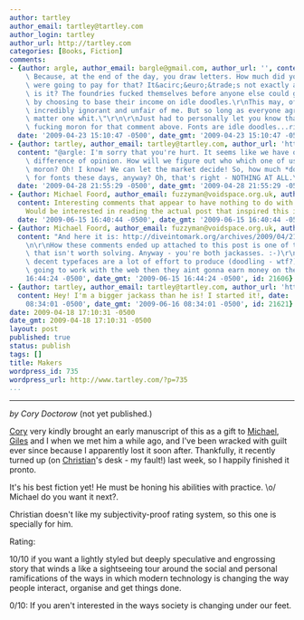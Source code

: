 ```yaml
---
author: tartley
author_email: tartley@tartley.com
author_login: tartley
author_url: http://tartley.com
categories: [Books, Fiction]
comments:
- {author: argle, author_email: bargle@gmail.com, author_url: '', content: "\"Right.\
    \ Because, at the end of the day, you draw letters. How much did you *think* people\
    \ were going to pay for that? It&acirc;&euro;&trade;s not exactly adding value,\
    \ is it? The foundries fucked themselves before anyone else could get a boot in,\
    \ by choosing to base their income on idle doodles.\r\nThis may, of course, be\
    \ incredibly ignorant and unfair of me. But so long as everyone agrees, that doesn&acirc;&euro;&trade;t\
    \ matter one whit.\"\r\n\r\nJust had to personally let you know that you are a\
    \ fucking moron for that comment above. Fonts are idle doodles...right. Idiot.",
  date: '2009-04-23 15:10:47 -0500', date_gmt: '2009-04-23 15:10:47 -0500', id: 20765}
- {author: tartley, author_email: tartley@tartley.com, author_url: 'http://tartley.com',
  content: "@argle: I'm sorry that you're hurt. It seems like we have ourselves a\
    \ difference of opinion. How will we figure out who which one of us is the fucking\
    \ moron? Oh! I know! We can let the market decide! So, how much *do* people pay\
    \ for fonts these days, anyway? Oh, that's right - NOTHING AT ALL.\r\n\r\nJackass.",
  date: '2009-04-28 21:55:29 -0500', date_gmt: '2009-04-28 21:55:29 -0500', id: 20818}
- {author: Michael Foord, author_email: fuzzyman@voidspace.org.uk, author_url: 'http://www.ironpythoninaction.com',
  content: Interesting comments that appear to have nothing to do with this post whatsoever.
    Would be interested in reading the actual post that inspired this invective...,
  date: '2009-06-15 16:40:44 -0500', date_gmt: '2009-06-15 16:40:44 -0500', id: 21605}
- {author: Michael Foord, author_email: fuzzyman@voidspace.org.uk, author_url: 'http://www.ironpythoninaction.com',
  content: "And here it is: http://diveintomark.org/archives/2009/04/21/fuck-the-foundries\r\
    \n\r\nHow these comments ended up attached to this post is one of those mysteries\
    \ that isn't worth solving. Anyway - you're both jackasses. :-)\r\n\r\nI'm sure\
    \ decent typefaces are a lot of effort to produce (doodling - wtf?) but if they're\
    \ going to work with the web then they aint gonna earn money on their own.", date: '2009-06-15
    16:44:24 -0500', date_gmt: '2009-06-15 16:44:24 -0500', id: 21606}
- {author: tartley, author_email: tartley@tartley.com, author_url: 'http://tartley.com',
  content: Hey! I'm a bigger jackass than he is! I started it!, date: '2009-06-16
    08:34:01 -0500', date_gmt: '2009-06-16 08:34:01 -0500', id: 21621}
date: 2009-04-18 17:10:31 -0500
date_gmt: 2009-04-18 17:10:31 -0500
layout: post
published: true
status: publish
tags: []
title: Makers
wordpress_id: 735
wordpress_url: http://www.tartley.com/?p=735
...
```

---

*by Cory Doctorow* (not yet published.)

[Cory](http://craphound.com/) very kindly brought an early manuscript of
this as a gift to [Michael](http://www.voidspace.org.uk/),
[Giles](http://www.gilesthomas.com/) and I when we met him a while ago,
and I've been wracked with guilt ever since because I apparently lost it
soon after. Thankfully, it recently turned up (on
[Christian](http://babbageclunk.com/)'s desk - my fault!) last week, so
I happily finished it pronto.

It's his best fiction yet! He must be honing his abilities with
practice. \\o/ Michael do you want it next?.

Christian doesn't like my subjectivity-proof rating system, so this one
is specially for him.

Rating:

10/10 if you want a lightly styled but deeply speculative and engrossing
story that winds a like a sightseeing tour around the social and
personal ramifications of the ways in which modern technology is
changing the way people interact, organise and get things done.

0/10: If you aren't interested in the ways society is changing under our
feet.
